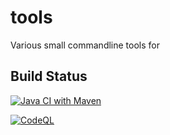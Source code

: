 # tools

Various small commandline tools for

## Build Status

[![Java CI with Maven](https://github.com/bernhardhuber/tools/actions/workflows/maven.yml/badge.svg)](https://github.com/bernhardhuber/tools/actions/workflows/maven.yml)

[![CodeQL](https://github.com/bernhardhuber/tools/actions/workflows/codeql-analysis.yml/badge.svg)](https://github.com/bernhardhuber/tools/actions/workflows/codeql-analysis.yml)
